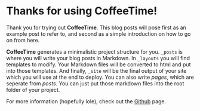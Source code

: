 # Thanks for using CoffeeTime!

Thank you for trying out **CoffeeTime**. This blog posts will pose first as an example post to refer to, and second as a simple introduction on how to go on from here.

**CoffeeTime** generates a minimalistic project structure for you. `_posts` is where you will write your blog posts in Markdown. 
In `_layouts` you will find templates to modify. Your Markdown files will be converted to html and put into those templates. 
And finally, `_site` will be the final output of your site which you will use at the end to deploy.
You can also write *pages*, which are seperate from *posts*. You can just put those markdown files into the root folder of your project.

For more information (hopefully lole), check out the [Github](https://github.com/mikulex/coffeetime) page.

